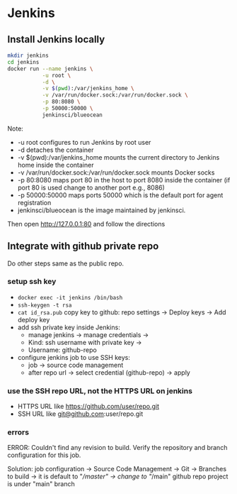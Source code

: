 # Jenkins

## Install Jenkins locally
```sh
mkdir jenkins
cd jenkins
docker run --name jenkins \
           -u root \
           -d \
           -v $(pwd):/var/jenkins_home \
           -v /var/run/docker.sock:/var/run/docker.sock \
           -p 80:8080 \
           -p 50000:50000 \
           jenkinsci/blueocean
```
Note:
  * -u root configures to run Jenkins by root user
  * -d detaches the container
  * -v $(pwd):/var/jenkins_home mounts the current directory to Jenkins home inside the container
  * -v /var/run/docker.sock:/var/run/docker.sock mounts Docker socks
  * -p 80:8080 maps port 80 in the host to port 8080 inside the container (if port 80 is used change to another port e.g., 8086)
  * -p 50000:50000 maps ports 50000 which is the default port for agent registration
  * jenkinsci/blueocean is the image maintained by jenkinsci.

Then open http://127.0.0.1:80 and follow the directions

## Integrate with github private repo
Do other steps same as the public repo.

### setup ssh key
  * `docker exec -it jenkins /bin/bash`
  * `ssh-keygen -t rsa`
  * `cat id_rsa.pub` copy key to github: repo settings -> Deploy keys -> Add deploy key
  * add ssh private key inside Jenkins:
    * manage jenkins -> manage credentials ->
    * Kind: ssh username with private key ->
    * Username: github-repo
  * configure jenkins job to use SSH keys:
    * job -> source code management
    * after repo url -> select credential (github-repo) -> apply

### use the SSH repo URL, not the HTTPS URL on jenkins
  * HTTPS URL like https://github.com/user/repo.git
  * SSH URL like git@github.com:user/repo.git

### errors
ERROR: Couldn't find any revision to build. Verify the repository and branch configuration for this job.

Solution: job configuration -> Source Code Management -> Git -> Branches to build ->
it is default to "*/master" -> change to "*/main" github repo project is under "main" branch
